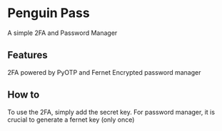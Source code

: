 
# Penguin Pass

A simple 2FA and Password Manager



## Features
2FA powered by PyOTP and Fernet Encrypted password manager 
## How to
To use the 2FA, simply add the secret key. For password manager, it is crucial to generate a fernet key (only once)